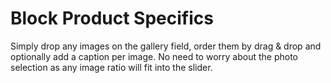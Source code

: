 # Block Product Specifics

Simply drop any images on the gallery field, order them by drag & drop and optionally add a caption per image. No need to worry about the photo selection as any image ratio will fit into the slider.
